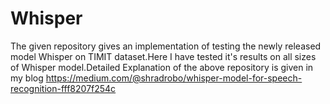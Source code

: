 # Whisper
The given repository gives an implementation of testing the newly released model Whisper on TIMIT dataset.Here I have tested it's results on all sizes of Whisper model.Detailed Explanation of the above repository is given in my blog https://medium.com/@shradrobo/whisper-model-for-speech-recognition-fff8207f254c
